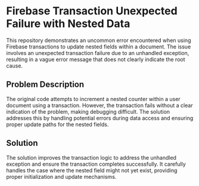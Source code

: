 # Firebase Transaction Unexpected Failure with Nested Data
This repository demonstrates an uncommon error encountered when using Firebase transactions to update nested fields within a document. The issue involves an unexpected transaction failure due to an unhandled exception, resulting in a vague error message that does not clearly indicate the root cause.

## Problem Description
The original code attempts to increment a nested counter within a user document using a transaction. However, the transaction fails without a clear indication of the problem, making debugging difficult. The solution addresses this by handling potential errors during data access and ensuring proper update paths for the nested fields.

## Solution
The solution improves the transaction logic to address the unhandled exception and ensure the transaction completes successfully. It carefully handles the case where the nested field might not yet exist, providing proper initialization and update mechanisms.
